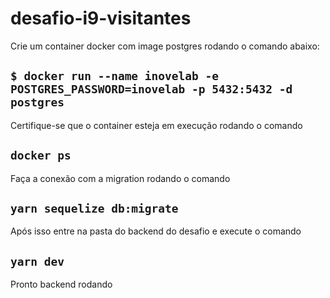 # desafio-i9-visitantes

Crie um container docker com image postgres rodando o comando abaixo:
## `$ docker run --name inovelab -e POSTGRES_PASSWORD=inovelab -p 5432:5432 -d postgres`

Certifique-se que o container esteja em execução rodando o comando
## `docker ps`

Faça a conexão com a migration rodando o comando
## `yarn sequelize db:migrate`

Após isso entre na pasta do backend do desafio e execute o comando
## `yarn dev`

Pronto backend rodando


